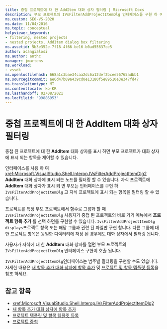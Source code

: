```yaml
---
title: 중첩 프로젝트에 대 한 AddItem 대화 상자 필터링 | Microsoft Docs
description: 부모 프로젝트의 IVsFilterAddProjectItemDlg 인터페이스를 구현 하 여 Visual Studio에서 중첩 된 프로젝트에 대 한 AddItem 대화 상자를 필터링 하는 방법에 대해 알아봅니다.
ms.custom: SEO-VS-2020
ms.date: 11/04/2016
ms.topic: conceptual
helpviewer_keywords:
- filtering, nested projects
- nested projects, AddItem dialog box filtering
ms.assetid: 5b3e352e-7f18-4f66-be16-b0ad55637ce5
author: acangialosi
ms.author: anthc
manager: jmartens
ms.workload:
- vssdk
ms.openlocfilehash: 668a1c3bae34caa2dc6a12def2bcee56765adbb1
ms.sourcegitcommit: ae6d47b09a439cd0e13180f5e89510e3e347fd47
ms.translationtype: MT
ms.contentlocale: ko-KR
ms.lasthandoff: 02/08/2021
ms.locfileid: "99886953"
---
```

# <a name="filter-the-additem-dialog-box-for-nested-projects"></a>중첩 프로젝트에 대 한 AddItem 대화 상자 필터링
중첩 된 프로젝트에 대 한 **AddItem** 대화 상자를 표시 하면 부모 프로젝트가 대화 상자에 표시 되는 항목을 제어할 수 있습니다.

 인터페이스를 사용 하 여 <xref:Microsoft.VisualStudio.Shell.Interop.IVsFilterAddProjectItemDlg2> **AddItem** 대화 상자에 표시 되는 노드를 필터링 할 수 있습니다. 자식 프로젝트에 **AddItem** 대화 상자가 표시 되 면 부모는 인터페이스를 구현 하 `IVsFilterAddProjectItemDlg` 고 자식 프로젝트에 표시 되는 항목을 필터링 할 수 있습니다.

 프로젝트를 특정 부모 프로젝트에서 함수로 그룹화 할 때 `IVsFilterAddProjectItemDlg` 사용자가 중첩 된 프로젝트의 바로 가기 메뉴에서 **프로젝트 항목 추가** 를 선택 하면를 구현할 수 있습니다. `IvsFilterAddProjectItemDlg displays`프로젝트 항목 또는 해당 그룹과 관련 된 파일만 구현 합니다. 다른 그룹에 대 한 프로젝트 항목은 동일한 디렉터리에 저장 된 경우에도 대화 상자에서 필터링 됩니다.

 사용자가 자식에 대 한 **AddItem** 대화 상자를 열면 부모 프로젝트의 `IVsFilterAddProjectItemDlg` 인터페이스 구현이 호출 됩니다.

 `IVsFilterAddProjectItemDlg`인터페이스는 범주별 필터링을 구현할 수도 있습니다. 자세한 내용은 [새 항목 추가 대화 상자에 항목 추가](../../extensibility/internals/adding-items-to-the-add-new-item-dialog-boxes.md) 및 [프로젝트 및 항목 템플릿 등록](../../extensibility/internals/registering-project-and-item-templates.md)을 참조 하세요.

## <a name="see-also"></a>참고 항목
- <xref:Microsoft.VisualStudio.Shell.Interop.IVsFilterAddProjectItemDlg2>
- [새 항목 추가 대화 상자에 항목 추가](../../extensibility/internals/adding-items-to-the-add-new-item-dialog-boxes.md)
- [프로젝트 템플릿 및 항목 템플릿 등록](../../extensibility/internals/registering-project-and-item-templates.md)
- [프로젝트 중첩](../../extensibility/internals/nesting-projects.md)
